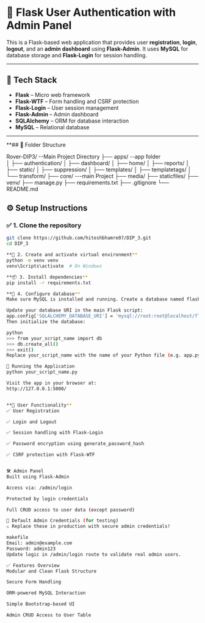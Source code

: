 # 🔐 Flask User Authentication with Admin Panel

This is a Flask-based web application that provides user **registration**, **login**, **logout**, and an **admin dashboard** using **Flask-Admin**. It uses **MySQL** for database storage and **Flask-Login** for session handling.

---

## 🧰 Tech Stack

- **Flask** – Micro web framework  
- **Flask-WTF** – Form handling and CSRF protection  
- **Flask-Login** – User session management  
- **Flask-Admin** – Admin dashboard  
- **SQLAlchemy** – ORM for database interaction  
- **MySQL** – Relational database  

---

**## 📂 Folder Structure

Rover-DIP3/                                --Main Project  Directory
├── apps/                                  --app folder  
│ ├── authentication/
│ ├── dashboard/
│ ├── home/
│ ├── reports/
│ ├── static/
│ ├── suppression/
│ ├── templates/
│ ├── templatetags/
│ └── transform/
├── core/                              ---main Project 
├── media/
├── staticfiles/
├── venv/
├── manage.py
├── requirements.txt
├── .gitignore
└── README.md

## ⚙️ Setup Instructions

### ✅ 1. Clone the repository

```bash
git clone https://github.com/hiteshbhamre07/DIP_3.git
cd DIP_3

**🐍 2. Create and activate virtual environment**
python -m venv venv
venv\Scripts\activate  # On Windows

**📦 3. Install dependencies**
pip install -r requirements.txt

**🔧 4. Configure database**
Make sure MySQL is installed and running. Create a database named flaskapp_db.

Update your database URI in the main Flask script:
app.config['SQLALCHEMY_DATABASE_URI'] = 'mysql://root:root@localhost/flaskapp_db'
Then initialize the database:

python
>>> from your_script_name import db
>>> db.create_all()
>>> exit()
Replace your_script_name with the name of your Python file (e.g. app.py).

🚀 Running the Application
python your_script_name.py

Visit the app in your browser at:
http://127.0.0.1:5000/


**👤 User Functionality**
✅ User Registration

✅ Login and Logout

✅ Session handling with Flask-Login

✅ Password encryption using generate_password_hash

✅ CSRF protection with Flask-WTF


🛠 Admin Panel
Built using Flask-Admin

Access via: /admin/login

Protected by login credentials

Full CRUD access to user data (except password)

🔐 Default Admin Credentials (for testing)
⚠️ Replace these in production with secure admin credentials!

makefile
Email: admin@example.com  
Password: admin123
Update logic in /admin/login route to validate real admin users.

✅ Features Overview
Modular and Clean Flask Structure

Secure Form Handling

ORM-powered MySQL Interaction

Simple Bootstrap-based UI

Admin CRUD Access to User Table
